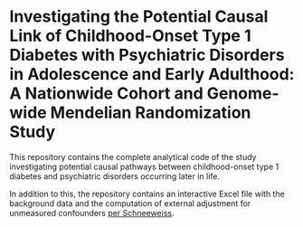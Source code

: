 # Investigating the Potential Causal Link of Childhood-Onset Type 1 Diabetes with Psychiatric Disorders in Adolescence and Early Adulthood: A Nationwide Cohort and Genome-wide Mendelian Randomization Study

This repository contains the complete analytical code of the study investigating potential causal pathways between childhood-onset type 1 diabetes and psychiatric disorders occurring later in life.

In addition to this, the repository contains an interactive Excel file with the background data and the computation of external adjustment for unmeasured confounders <a href="https://onlinelibrary.wiley.com/doi/10.1002/pds.1200">per Schneeweiss</a>.

